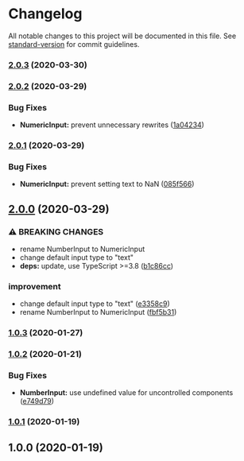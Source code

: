 # Changelog

All notable changes to this project will be documented in this file. See [standard-version](https://github.com/conventional-changelog/standard-version) for commit guidelines.

### [2.0.3](https://github.com/kripod/react-typed-inputs/compare/v2.0.2...v2.0.3) (2020-03-30)

### [2.0.2](https://github.com/kripod/react-typed-inputs/compare/v2.0.1...v2.0.2) (2020-03-29)

### Bug Fixes

- **NumericInput:** prevent unnecessary rewrites ([1a04234](https://github.com/kripod/react-typed-inputs/commit/1a042341d7a7e59a53c40fcd9e6b242fbc42bfbb))

### [2.0.1](https://github.com/kripod/react-typed-inputs/compare/v2.0.0...v2.0.1) (2020-03-29)

### Bug Fixes

- **NumericInput:** prevent setting text to NaN ([085f566](https://github.com/kripod/react-typed-inputs/commit/085f5667989e3025ee1467cb9d229bfbf32ec10a))

## [2.0.0](https://github.com/kripod/react-typed-inputs/compare/v1.0.3...v2.0.0) (2020-03-29)

### ⚠ BREAKING CHANGES

- rename NumberInput to NumericInput
- change default input type to "text"
- **deps:** update, use TypeScript >=3.8 ([b1c86cc](https://github.com/kripod/react-typed-inputs/commit/b1c86ccefefecba639ffad530439b121d71edcfc))

### improvement

- change default input type to "text" ([e3358c9](https://github.com/kripod/react-typed-inputs/commit/e3358c92c5eecdb7d5b02adfbf89a89d0f33674c))
- rename NumberInput to NumericInput ([fbf5b31](https://github.com/kripod/react-typed-inputs/commit/fbf5b31eabe4c84547e2815984d3ecb79b7a5480))

### [1.0.3](https://github.com/kripod/react-typed-inputs/compare/v1.0.2...v1.0.3) (2020-01-27)

### [1.0.2](https://github.com/kripod/react-typed-inputs/compare/v1.0.1...v1.0.2) (2020-01-21)

### Bug Fixes

- **NumberInput:** use undefined value for uncontrolled components ([e749d79](https://github.com/kripod/react-typed-inputs/commit/e749d79d5d77c6efcde3aac6d8f08653305c942f))

### [1.0.1](https://github.com/kripod/react-typed-inputs/compare/v1.0.0...v1.0.1) (2020-01-19)

## 1.0.0 (2020-01-19)
